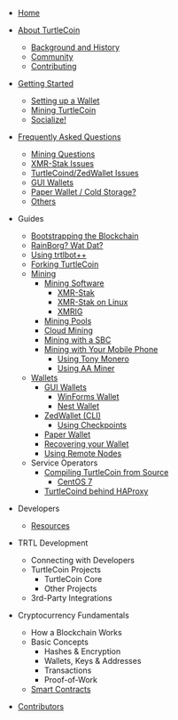 - [Home](Home)

- [About TurtleCoin](About-TurtleCoin)
  - [Background and History](Background-and-History)
  - [Community](Community)
  - [Contributing](Contributing)

- [Getting Started](Getting-Started)
  - [Setting up a Wallet](Getting-Started#new-wallet)
  - [Mining TurtleCoin](Getting-Started#mining)
  - [Socialize!](Getting-Started#socialize)

- [Frequently Asked Questions](Frequently-Asked-Questions)

  * [Mining Questions](Frequently-Asked-Questions#mining-questions)
  * [XMR-Stak Issues](Frequently-Asked-Questions#xmr-stak-issues)
  * [TurtleCoind/ZedWallet Issues](Frequently-Asked-Questions#tcoind-zedwallet-issues)
  * [GUI Wallets](Frequently-Asked-Questions#gui-wallets)

  - [Paper Wallet / Cold Storage?](Frequently-Asked-Questions#paper-wallet-cold-storage)
  - [Others](Frequently-Asked-Questions#other)

- Guides
  - [Bootstrapping the Blockchain](Bootstrapping-the-Blockchain)
  - [RainBorg? Wat Dat?](RainBorg-Wat-Dat)
  - [Using trtlbot++](Using-trtlbot-plus-plus)
  - [Forking TurtleCoin](Forking-Turtlecoin)
  - [Mining](Mining)
    - [Mining Software](Mining#how-to-mine)
      - [XMR-Stak](XMR-Stak-Guide)
      - [XMR-Stak on Linux](XMR-Stak-Linux-Guide)
      - [XMRIG](XMRig-Guide)
    - [Mining Pools](Pools)
    - [Cloud Mining](Cloud-Mining)
    - [Mining with a SBC](Mining-with-SBC)
    - [Mining with Your Mobile Phone](Mining-with-Phone)
      - [Using Tony Monero](Using-Tony-Monero)
      - [Using AA Miner](Using-AA-Miner)
  - [Wallets](Making-a-Wallet)
    * [GUI Wallets](Making-a-GUI-Wallet)
      * [WinForms Wallet](Using-WinForms-Wallet)
      * [Nest Wallet](Using-Nest-Wallet)
    * [ZedWallet (CLI)](Using-ZedWallet)
      * [Using Checkpoints](Using-checkpoints)
    * [Paper Wallet](Making-a-Paper-Wallet)
    * [Recovering your Wallet](Recovering-your-Wallet)
    * [Using Remote Nodes](Using-remote-nodes)
  - Service Operators
    * [Compiling TurtleCoin from Source](Compiling-From-Source)
      - [CentOS 7](Compiling-From-Source#centos-7)
    * [TurtleCoind behind HAProxy](TurtleCoind-behind-HAProxy)

- Developers
  * [Resources](Resources)

- TRTL Development
  - Connecting with Developers
  - TurtleCoin Projects
    - TurtleCoin Core
    - Other Projects
  - 3rd-Party Integrations

- Cryptocurrency Fundamentals
  - How a Blockchain Works
  - Basic Concepts
    - Hashes & Encryption
    - Wallets, Keys & Addresses
    - Transactions
    - Proof-of-Work
  - [Smart Contracts](smart-contract)

- [Contributors](Contributors)
